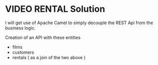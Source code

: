 VIDEO RENTAL Solution
==

I will get use of Apache Camel to simply decouple the REST Api from the business logic.

Creation of an API with these entities 
* films
* customers
* rentals ( as a join of the two above )


